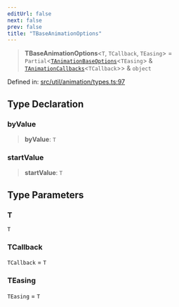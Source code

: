 ```yaml
---
editUrl: false
next: false
prev: false
title: "TBaseAnimationOptions"
---
```


> **TBaseAnimationOptions**\<`T`, `TCallback`, `TEasing`\> = `Partial`\<[`TAnimationBaseOptions`](/api/fabric/namespaces/util/type-aliases/tanimationbaseoptions/)\<`TEasing`\> & [`TAnimationCallbacks`](/api/fabric/namespaces/util/type-aliases/tanimationcallbacks/)\<`TCallback`\>\> & `object`

Defined in: [src/util/animation/types.ts:97](https://github.com/fabricjs/fabric.js/blob/9a792f4b7b8031f02ec7ea4ce8c99f810e45cfec/src/util/animation/types.ts#L97)

## Type Declaration

### byValue

> **byValue**: `T`

### startValue

> **startValue**: `T`

## Type Parameters

### T

`T`

### TCallback

`TCallback` = `T`

### TEasing

`TEasing` = `T`
